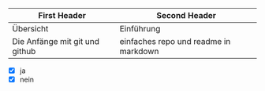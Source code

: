 | First Header                   | Second Header                         |
| ------------------------------ | ------------------------------------- |
| Übersicht                      | Einführung                            |
| Die Anfänge mit git und github | einfaches repo und readme in markdown |

- [x] ja
- [x] nein
